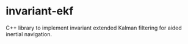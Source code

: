 # invariant-ekf
C++ library to implement invariant extended Kalman filtering for aided inertial navigation.  
